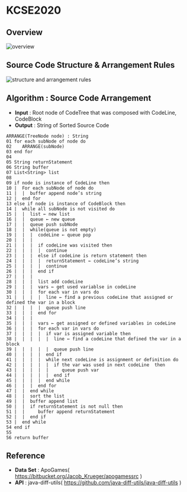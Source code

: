 # KCSE2020

## Overview
![overview](https://user-images.githubusercontent.com/24680469/73183064-8b1e3c80-415d-11ea-8da6-c2ce2a13e562.png)
   
## Source Code Structure & Arrangement Rules
![structure and arrangement rules](https://user-images.githubusercontent.com/24680469/73183167-c0c32580-415d-11ea-8037-7ef454e8334a.png)
   
## Algorithm : Source Code Arrangement
* __Input__ : Root node of CodeTree that was composed with CodeLine, CodeBlock  
* __Output__ : String of Sorted Source Code  

```
ARRANGE(TreeNode node) : String  
01 for each subNode of node do
02    ARRANGE(subNode)  
03 end for  
04	  
05 String returnStatement  
06 String buffer  
07 List<String> list  
08	  
09 if node is instance of CodeLine then  
10 |  For each subNode of node do
11 |  |  buffer append node’s string  
12 |  end for  
13 else if node is instance of CodeBlock then  
14 |  while all subNode is not visited do  
15 |  |  list ← new list  
16 |  |  queue ← new queue  
17 |  |  queue push subNode  
18 |  |  while(queue is not empty)  
19 |  |  |  codeLine ← queue pop  
20 |  |  |  
21 |  |  |  if codeLine was visited then   
22 |  |  |  |  continue  
23 |  |  |  else if codeLine is return statement then  
24 |  |  |  |  returnStatement ← codeLine’s string  
25 |  |  |  |  continue  
26 |  |  |  end if   
27 |  |  |  
28 |  |  |  list add codeLine  
29 |  |  |  vars ← get used variablse in codeLine  
30 |  |  |  for each var in vars do
31 |  |  |  |  line ← find a previous codeLine that assigned or defined the var in a block  
32 |  |  |  |  queue push line  
33 |  |  |  end for  
34 |  |  |  
35 |  |  |  vars ← get assigned or defined variables in codeLine  
36 |  |  |  for each var in vars do
37 |  |  |  |  if var is assigned variable then   
38 |  |  |  |  |  line ← find a codeLine that defined the var in a block  
39 |  |  |  |  |  queue push line  
40 |  |  |  |  end if  
41 |  |  |  |  while next codeLine is assignment or definition do   
42 |  |  |  |  |  if the var was used in next codeLine  then  
43 |  |  |  |  |     queue push var  
44 |  |  |  |  |  end if  
45 |  |  |  |  end while  
46 |  |  |  end for  
47 |  |  end while  
48 |  |  sort the list  
49 |  |  buffer append list  
50 |  |  if returnStatement is not null then  
51 |  |     buffer append returnStatement  
52 |  |  end if  
53 |  end while  
54 end if  
55	  
56 return buffer  
```
   
## Reference
* __Data Set__ : ApoGames( https://bitbucket.org/Jacob_Krueger/apogamessrc )
* __API__ : java-diff-utils( https://github.com/java-diff-utils/java-diff-utils )
